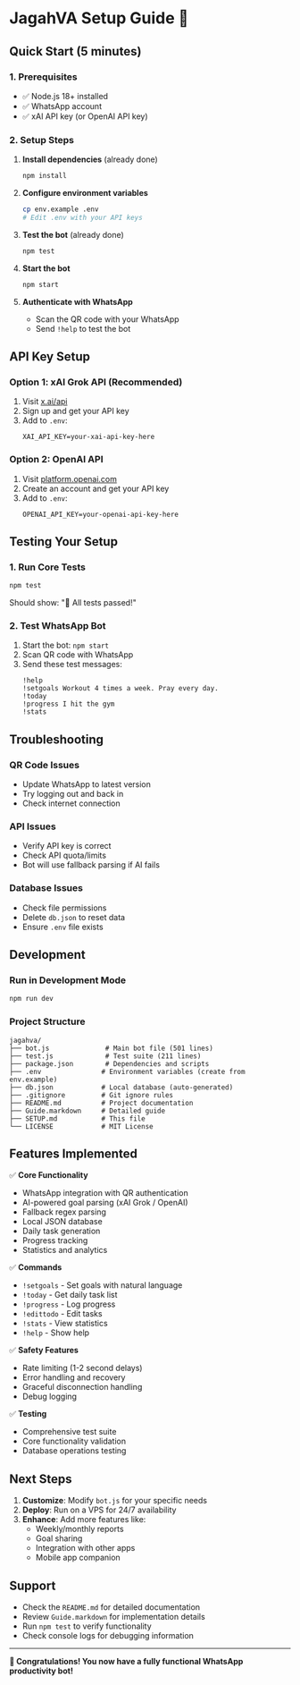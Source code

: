 # JagahVA Setup Guide 🚀

## Quick Start (5 minutes)

### 1. Prerequisites
- ✅ Node.js 18+ installed
- ✅ WhatsApp account
- ✅ xAI API key (or OpenAI API key)

### 2. Setup Steps

1. **Install dependencies** (already done)
   ```bash
   npm install
   ```

2. **Configure environment variables**
   ```bash
   cp env.example .env
   # Edit .env with your API keys
   ```

3. **Test the bot** (already done)
   ```bash
   npm test
   ```

4. **Start the bot**
   ```bash
   npm start
   ```

5. **Authenticate with WhatsApp**
   - Scan the QR code with your WhatsApp
   - Send `!help` to test the bot

## API Key Setup

### Option 1: xAI Grok API (Recommended)
1. Visit [x.ai/api](https://x.ai/api)
2. Sign up and get your API key
3. Add to `.env`:
   ```env
   XAI_API_KEY=your-xai-api-key-here
   ```

### Option 2: OpenAI API
1. Visit [platform.openai.com](https://platform.openai.com)
2. Create an account and get your API key
3. Add to `.env`:
   ```env
   OPENAI_API_KEY=your-openai-api-key-here
   ```

## Testing Your Setup

### 1. Run Core Tests
```bash
npm test
```
Should show: "🎉 All tests passed!"

### 2. Test WhatsApp Bot
1. Start the bot: `npm start`
2. Scan QR code with WhatsApp
3. Send these test messages:
   ```
   !help
   !setgoals Workout 4 times a week. Pray every day.
   !today
   !progress I hit the gym
   !stats
   ```

## Troubleshooting

### QR Code Issues
- Update WhatsApp to latest version
- Try logging out and back in
- Check internet connection

### API Issues
- Verify API key is correct
- Check API quota/limits
- Bot will use fallback parsing if AI fails

### Database Issues
- Check file permissions
- Delete `db.json` to reset data
- Ensure `.env` file exists

## Development

### Run in Development Mode
```bash
npm run dev
```

### Project Structure
```
jagahva/
├── bot.js              # Main bot file (501 lines)
├── test.js             # Test suite (211 lines)
├── package.json        # Dependencies and scripts
├── .env               # Environment variables (create from env.example)
├── db.json            # Local database (auto-generated)
├── .gitignore         # Git ignore rules
├── README.md          # Project documentation
├── Guide.markdown     # Detailed guide
├── SETUP.md           # This file
└── LICENSE            # MIT License
```

## Features Implemented

✅ **Core Functionality**
- WhatsApp integration with QR authentication
- AI-powered goal parsing (xAI Grok / OpenAI)
- Fallback regex parsing
- Local JSON database
- Daily task generation
- Progress tracking
- Statistics and analytics

✅ **Commands**
- `!setgoals` - Set goals with natural language
- `!today` - Get daily task list
- `!progress` - Log progress
- `!edittodo` - Edit tasks
- `!stats` - View statistics
- `!help` - Show help

✅ **Safety Features**
- Rate limiting (1-2 second delays)
- Error handling and recovery
- Graceful disconnection handling
- Debug logging

✅ **Testing**
- Comprehensive test suite
- Core functionality validation
- Database operations testing

## Next Steps

1. **Customize**: Modify `bot.js` for your specific needs
2. **Deploy**: Run on a VPS for 24/7 availability
3. **Enhance**: Add more features like:
   - Weekly/monthly reports
   - Goal sharing
   - Integration with other apps
   - Mobile app companion

## Support

- Check the `README.md` for detailed documentation
- Review `Guide.markdown` for implementation details
- Run `npm test` to verify functionality
- Check console logs for debugging information

---

**🎉 Congratulations! You now have a fully functional WhatsApp productivity bot!** 